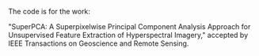 The code is for the work:

"SuperPCA: A Superpixelwise Principal Component Analysis Approach for Unsupervised Feature Extraction of Hyperspectral Imagery," accepted by IEEE Transactions on Geoscience and Remote Sensing.

